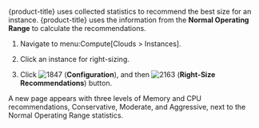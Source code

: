 {product-title} uses collected statistics to recommend the best size for
an instance. {product-title} uses the information from the **Normal
Operating Range** to calculate the recommendations.

1.  Navigate to menu:Compute\[Clouds \> Instances\].

2.  Click an instance for right-sizing.

3.  Click ![1847](1847.png) (**Configuration**), and then
    ![2163](2163.png) (**Right-Size Recommendations**) button.

A new page appears with three levels of Memory and CPU recommendations,
Conservative, Moderate, and Aggressive, next to the Normal Operating
Range statistics.
